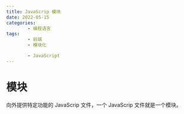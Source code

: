 ```yaml
---
title: JavaScrip 模块
date: 2022-05-15
categories:
        - 编程语言
tags:
        - 前端
        - 模块化

        - JavaScript
---
```


# 模块

向外提供特定功能的 JavaScrip 文件，一个 JavaScrip 文件就是一个模块。
